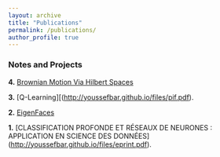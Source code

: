 ```yaml
---
layout: archive
title: "Publications"
permalink: /publications/
author_profile: true
---
```



### Notes and Projects



**4.** [Brownian Motion Via Hilbert Spaces](http://youssefbar.github.io/files/mast.pdf)

**3.** [Q-Learning][(http://youssefbar.github.io/files/pif.pdf).

**2.** [EigenFaces](http://youssefbar.github.io/files/eigen.pdf)

**1.** [CLASSIFICATION PROFONDE ET RÉSEAUX DE NEURONES : APPLICATION EN SCIENCE DES DONNÉES] (http://youssefbar.github.io/files/eprint.pdf).








